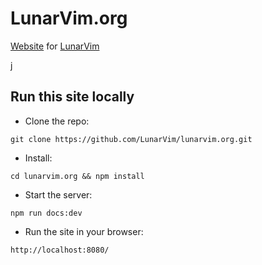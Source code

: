 # LunarVim.org

[Website](https://www.lunarvim.org/) for [LunarVim](https://github.com/ChristianChiarulli/LunarVim)

j

## Run this site locally

- Clone the repo:

```
git clone https://github.com/LunarVim/lunarvim.org.git
```

- Install:

```
cd lunarvim.org && npm install
```

- Start the server:

```
npm run docs:dev
```

- Run the site in your browser:
 
```
http://localhost:8080/
```
